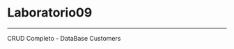 # Laboratorio09
------------------------------------------------------------------------
CRUD Completo - DataBase Customers
